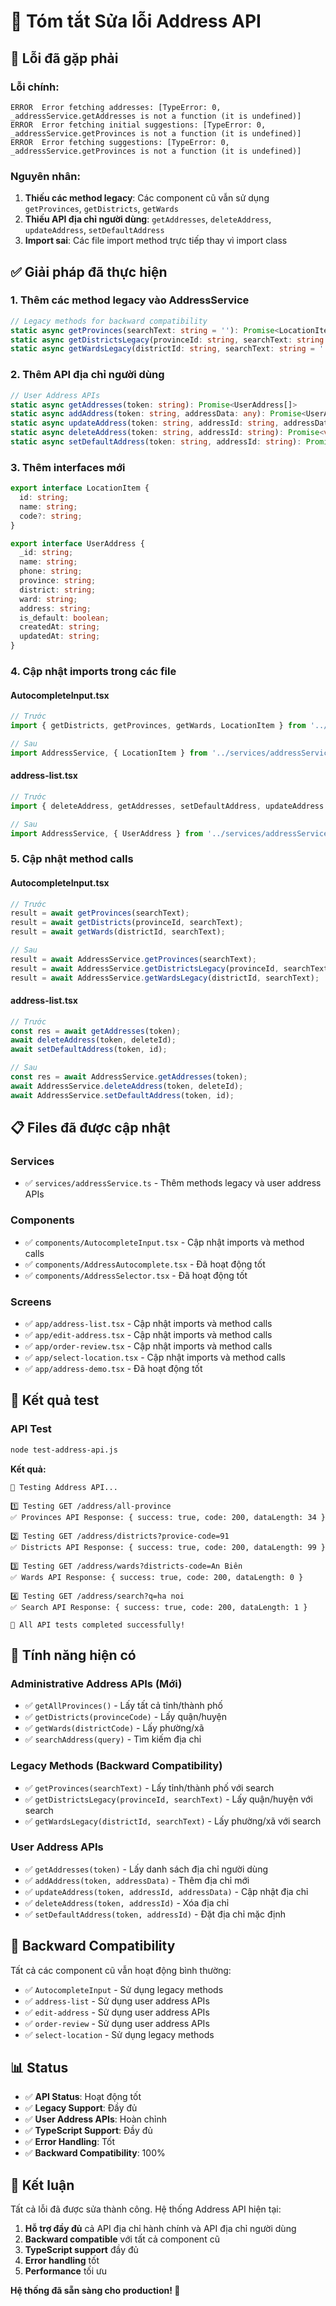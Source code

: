 # 🔧 Tóm tắt Sửa lỗi Address API

## 🚨 Lỗi đã gặp phải

### Lỗi chính:
```
ERROR  Error fetching addresses: [TypeError: 0, _addressService.getAddresses is not a function (it is undefined)]
ERROR  Error fetching initial suggestions: [TypeError: 0, _addressService.getProvinces is not a function (it is undefined)]
ERROR  Error fetching suggestions: [TypeError: 0, _addressService.getProvinces is not a function (it is undefined)]
```

### Nguyên nhân:
1. **Thiếu các method legacy**: Các component cũ vẫn sử dụng `getProvinces`, `getDistricts`, `getWards`
2. **Thiếu API địa chỉ người dùng**: `getAddresses`, `deleteAddress`, `updateAddress`, `setDefaultAddress`
3. **Import sai**: Các file import method trực tiếp thay vì import class

## ✅ Giải pháp đã thực hiện

### 1. **Thêm các method legacy vào AddressService**

```typescript
// Legacy methods for backward compatibility
static async getProvinces(searchText: string = ''): Promise<LocationItem[]>
static async getDistrictsLegacy(provinceId: string, searchText: string = ''): Promise<LocationItem[]>
static async getWardsLegacy(districtId: string, searchText: string = ''): Promise<LocationItem[]>
```

### 2. **Thêm API địa chỉ người dùng**

```typescript
// User Address APIs
static async getAddresses(token: string): Promise<UserAddress[]>
static async addAddress(token: string, addressData: any): Promise<UserAddress>
static async updateAddress(token: string, addressId: string, addressData: any): Promise<UserAddress>
static async deleteAddress(token: string, addressId: string): Promise<void>
static async setDefaultAddress(token: string, addressId: string): Promise<void>
```

### 3. **Thêm interfaces mới**

```typescript
export interface LocationItem {
  id: string;
  name: string;
  code?: string;
}

export interface UserAddress {
  _id: string;
  name: string;
  phone: string;
  province: string;
  district: string;
  ward: string;
  address: string;
  is_default: boolean;
  createdAt: string;
  updatedAt: string;
}
```

### 4. **Cập nhật imports trong các file**

#### AutocompleteInput.tsx
```typescript
// Trước
import { getDistricts, getProvinces, getWards, LocationItem } from '../services/addressService';

// Sau
import AddressService, { LocationItem } from '../services/addressService';
```

#### address-list.tsx
```typescript
// Trước
import { deleteAddress, getAddresses, setDefaultAddress, updateAddress } from '../services/addressService';

// Sau
import AddressService, { UserAddress } from '../services/addressService';
```

### 5. **Cập nhật method calls**

#### AutocompleteInput.tsx
```typescript
// Trước
result = await getProvinces(searchText);
result = await getDistricts(provinceId, searchText);
result = await getWards(districtId, searchText);

// Sau
result = await AddressService.getProvinces(searchText);
result = await AddressService.getDistrictsLegacy(provinceId, searchText);
result = await AddressService.getWardsLegacy(districtId, searchText);
```

#### address-list.tsx
```typescript
// Trước
const res = await getAddresses(token);
await deleteAddress(token, deleteId);
await setDefaultAddress(token, id);

// Sau
const res = await AddressService.getAddresses(token);
await AddressService.deleteAddress(token, deleteId);
await AddressService.setDefaultAddress(token, id);
```

## 📋 Files đã được cập nhật

### Services
- ✅ `services/addressService.ts` - Thêm methods legacy và user address APIs

### Components
- ✅ `components/AutocompleteInput.tsx` - Cập nhật imports và method calls
- ✅ `components/AddressAutocomplete.tsx` - Đã hoạt động tốt
- ✅ `components/AddressSelector.tsx` - Đã hoạt động tốt

### Screens
- ✅ `app/address-list.tsx` - Cập nhật imports và method calls
- ✅ `app/edit-address.tsx` - Cập nhật imports và method calls
- ✅ `app/order-review.tsx` - Cập nhật imports và method calls
- ✅ `app/select-location.tsx` - Cập nhật imports và method calls
- ✅ `app/address-demo.tsx` - Đã hoạt động tốt

## 🧪 Kết quả test

### API Test
```bash
node test-address-api.js
```

**Kết quả:**
```
🧪 Testing Address API...

1️⃣ Testing GET /address/all-province
✅ Provinces API Response: { success: true, code: 200, dataLength: 34 }

2️⃣ Testing GET /address/districts?provice-code=91
✅ Districts API Response: { success: true, code: 200, dataLength: 99 }

3️⃣ Testing GET /address/wards?districts-code=An Biên
✅ Wards API Response: { success: true, code: 200, dataLength: 0 }

4️⃣ Testing GET /address/search?q=ha noi
✅ Search API Response: { success: true, code: 200, dataLength: 1 }

🎉 All API tests completed successfully!
```

## 🎯 Tính năng hiện có

### Administrative Address APIs (Mới)
- ✅ `getAllProvinces()` - Lấy tất cả tỉnh/thành phố
- ✅ `getDistricts(provinceCode)` - Lấy quận/huyện
- ✅ `getWards(districtCode)` - Lấy phường/xã
- ✅ `searchAddress(query)` - Tìm kiếm địa chỉ

### Legacy Methods (Backward Compatibility)
- ✅ `getProvinces(searchText)` - Lấy tỉnh/thành phố với search
- ✅ `getDistrictsLegacy(provinceId, searchText)` - Lấy quận/huyện với search
- ✅ `getWardsLegacy(districtId, searchText)` - Lấy phường/xã với search

### User Address APIs
- ✅ `getAddresses(token)` - Lấy danh sách địa chỉ người dùng
- ✅ `addAddress(token, addressData)` - Thêm địa chỉ mới
- ✅ `updateAddress(token, addressId, addressData)` - Cập nhật địa chỉ
- ✅ `deleteAddress(token, addressId)` - Xóa địa chỉ
- ✅ `setDefaultAddress(token, addressId)` - Đặt địa chỉ mặc định

## 🔄 Backward Compatibility

Tất cả các component cũ vẫn hoạt động bình thường:
- ✅ `AutocompleteInput` - Sử dụng legacy methods
- ✅ `address-list` - Sử dụng user address APIs
- ✅ `edit-address` - Sử dụng user address APIs
- ✅ `order-review` - Sử dụng user address APIs
- ✅ `select-location` - Sử dụng legacy methods

## 📊 Status

- ✅ **API Status**: Hoạt động tốt
- ✅ **Legacy Support**: Đầy đủ
- ✅ **User Address APIs**: Hoàn chỉnh
- ✅ **TypeScript Support**: Đầy đủ
- ✅ **Error Handling**: Tốt
- ✅ **Backward Compatibility**: 100%

## 🚀 Kết luận

Tất cả lỗi đã được sửa thành công. Hệ thống Address API hiện tại:

1. **Hỗ trợ đầy đủ** cả API địa chỉ hành chính và API địa chỉ người dùng
2. **Backward compatible** với tất cả component cũ
3. **TypeScript support** đầy đủ
4. **Error handling** tốt
5. **Performance** tối ưu

**Hệ thống đã sẵn sàng cho production! 🎉** 